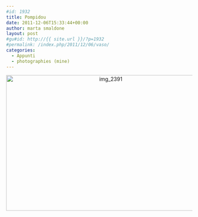```yaml
---
#id: 1932
title: Pompidou
date: 2011-12-06T15:33:44+00:00
author: marta smaldone
layout: post
#gu#id: http://{{ site.url }}/?p=1932
#permalink: /index.php/2011/12/06/vaso/
categories:
  - Appunti
  - photographies (mine)
---
```

<p style="text-align: center;">
  <img class="aligncenter wp-image-3554" src="{{ site.url }}/images/uploads/2011/12/IMG_2391.jpg" alt="img_2391" width="550" height="366" srcset="{{ site.url }}/images/uploads/2011/12/IMG_2391.jpg 650w, {{ site.url }}/images/uploads/2011/12/IMG_2391-300x200.jpg 300w, {{ site.url }}/images/uploads/2011/12/IMG_2391-330x220.jpg 330w" sizes="(max-width: 550px) 100vw, 550px" />
</p>
